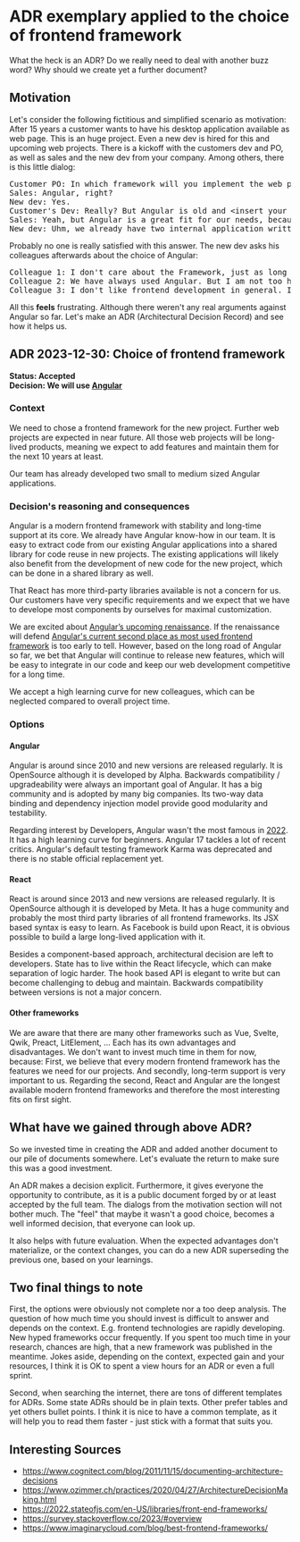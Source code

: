 # ADR exemplary applied to the choice of frontend framework

What the heck is an ADR? Do we really need to deal with another buzz word? Why should we create yet a further document?

## Motivation 

Let's consider the following fictitious and simplified scenario as motivation: After 15 years a customer wants to have his desktop application available as web page. This is an huge project. Even a new dev is hired for this and upcoming web projects. There is a kickoff with the customers dev and PO, as well as sales and the new dev from your company. Among others, there is this little dialog:

<pre>
Customer PO: In which framework will you implement the web page?
Sales: Angular, right?
New dev: Yes.
Customer's Dev: Really? But Angular is old and &ltinsert your favorite framework&gt is much better nowadays!
Sales: Yeah, but Angular is a great fit for our needs, because *he looks intensively at the new dev
New dev: Uhm, we already have two internal application written in Angular, right? So we will use Angular for this project as well.
</pre>

Probably no one is really satisfied with this answer. The new dev asks his colleagues afterwards about the choice of Angular:

<pre>
Colleague 1: I don't care about the Framework, just as long as you get the job done. And using another framework than the one we already use needs probably time. So I don't think it is feasible to use another one.
Colleague 2: We have always used Angular. But I am not too happy with it and I would love to try out another, newer framework.
Colleague 3: I don't like frontend development in general. I don't want to work with Angular and I don't know why we have chosen it. The guy who picked it, has already left the company.
</pre>

All this **feels** frustrating. Although there weren't any real arguments against Angular so far. Let's make an ADR (Architectural Decision Record) and see how it helps us.

## ADR 2023-12-30: Choice of frontend framework

**Status: Accepted**<br/>
**Decision: We will use [Angular](#angular)**

### Context

We need to chose a frontend framework for the new project. Further web projects are expected in near future. All those web projects will be long-lived products, meaning we expect to add features and maintain them for the next 10 years at least.

Our team has already developed two small to medium sized Angular applications.

### Decision's reasoning and consequences

Angular is a modern frontend framework with stability and long-time support at its core. We already have Angular know-how in our team. It is easy to extract code from our existing Angular applications into a shared library for code reuse in new projects. The existing applications will likely also benefit from the development of new code for the new project, which can be done in a shared library as well.

That React has more third-party libraries available is not a concern for us. Our customers have very specific requirements and we expect that we have to develope most components by ourselves for maximal customization.

We are excited about [Angular’s upcoming renaissance](https://blog.angular.io/introducing-angular-v17-4d7033312e4b). If the renaissance will defend [Angular's current second place as most used frontend framework](https://2022.stateofjs.com/en-US/libraries/front-end-frameworks/) is too early to tell. However, based on the long road of Angular so far, we bet that Angular will continue to release new features, which will be easy to integrate in our code and keep our web development competitive for a long time.

We accept a high learning curve for new colleagues, which can be neglected compared to overall project time.

### Options

#### Angular

Angular is around since 2010 and new versions are released regularly. It is OpenSource although it is developed by Alpha. Backwards compatibility / upgradeability were always an important goal of Angular. It has a big community and is adopted by many big companies. Its two-way data binding and dependency injection model provide good modularity and testability.

Regarding interest by Developers, Angular wasn't the most famous in [2022](https://2022.stateofjs.com/en-US/libraries/front-end-frameworks/). It has a high learning curve for beginners. Angular 17 tackles a lot of recent critics. Angular's default testing framework Karma was deprecated and there is no stable official replacement yet.

#### React

React is around since 2013 and new versions are released regularly. It is OpenSource although it is developed by Meta. It has a huge community and probably the most third party libraries of all frontend frameworks. Its JSX based syntax is easy to learn. As Facebook is build upon React, it is obvious possible to build a large long-lived application with it.

Besides a component-based approach, architectural decision are left to developers. State has to live within the React lifecycle, which can make separation of logic harder. The hook based API is elegant to write but can become challenging to debug and maintain. Backwards compatibility between versions is not a major concern.

#### Other frameworks

We are aware that there are many other frameworks such as Vue, Svelte, Qwik, Preact, LitElement, ... Each has its own advantages and disadvantages. We don't want to invest much time in them for now, because: First, we believe that every modern frontend framework has the features we need for our projects. And secondly, long-term support is very important to us. Regarding the second, React and Angular are the longest available modern frontend frameworks and therefore the most interesting fits on first sight.

## What have we gained through above ADR?

So we invested time in creating the ADR and added another document to our pile of documents somewhere. Let's evaluate the return to make sure this was a good investment.

An ADR makes a decision explicit. Furthermore, it gives everyone the opportunity to contribute, as it is a public document forged by or at least accepted by the full team. The dialogs from the motivation section will not bother much. The "feel" that maybe it wasn't a good choice, becomes a well informed decision, that everyone can look up. 

It also helps with future evaluation. When the expected advantages don't materialize, or the context changes, you can do a new ADR superseding the previous one, based on your learnings.

## Two final things to note

First, the options were obviously not complete nor a too deep analysis. The question of how much time you should invest is difficult to answer and depends on the context. E.g. frontend technologies are rapidly developing. New hyped frameworks occur frequently. If you spent too much time in your research, chances are high, that a new framework was published in the meantime. Jokes aside, depending on the context, expected gain and your resources, I think it is OK to spent a view hours for an ADR or even a full sprint.

Second, when searching the internet, there are tons of different templates for ADRs. Some state ADRs should be in plain texts. Other prefer tables and yet others bullet points. I think it is nice to have a common template, as it will help you to read them faster - just stick with a format that suits you.

## Interesting Sources

- https://www.cognitect.com/blog/2011/11/15/documenting-architecture-decisions
- https://www.ozimmer.ch/practices/2020/04/27/ArchitectureDecisionMaking.html
- https://2022.stateofjs.com/en-US/libraries/front-end-frameworks/
- https://survey.stackoverflow.co/2023/#overview
- https://www.imaginarycloud.com/blog/best-frontend-frameworks/
